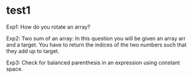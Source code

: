 # test1

Exp1: How do you rotate an array?

 

Exp2: Two sum of an array: In this question you will be given an array arr and a target. You have to return the indices of the two numbers such that they add up to target.

 

Exp3: Check for balanced parenthesis in an expression using constant space.
